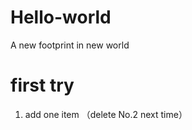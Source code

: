 # Hello-world
A new footprint in new world



# first try

1. add one item （delete No.2 next time）

